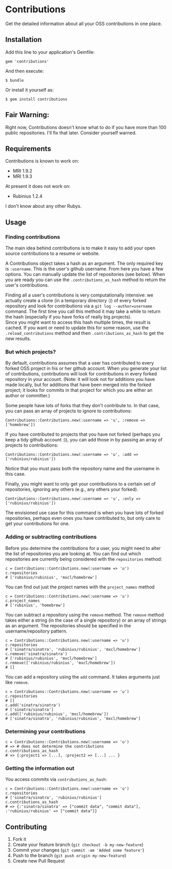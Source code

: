 # Contributions

Get the detailed information about all your OSS contributions in one 
place.

## Installation

Add this line to your application's Gemfile:

    gem 'contributions'

And then execute:

    $ bundle

Or install it yourself as:

    $ gem install contributions

## Fair Warning:

Right now, Contributions doesn't know what to do if you have more than 
100 public repositories.  I'll fix that later.  Consider yourself 
warned.

## Requirements

Contributions is known to work on:

* MRI 1.9.2
* MRI 1.9.3

At present it does not work on:

* Rubinius 1.2.4

I don't know about any other Rubys.

## Usage

### Finding contributions

The main idea behind contributions is to make it easy to add your open 
source contributions to a resume or website.

A Contributions object takes a hash as an argument.  The only required 
key is `:username`.  This is the user's github username.  From here you 
have a few options.  You can manually update the list of repositories 
(see below).  When you are ready you can use the 
`.contributions_as_hash` method to return the user's contributions.

Finding all a user's contributions is very computationally intensive: we 
actually create a clone (in a temporary directory :)) of every forked 
repository and look for contributions via a `git log --author=username` 
command.  The first time you call this method it may take a while to 
return the hash (especially if you have forks of really big projects).  
Since you might want to access this hash multiple times, the result is 
cached.  If you want or need to update this for some reason, use the 
`.reload_contributions` method and then `.contributions_as_hash` to get 
the new results.

### But which projects?

By default, contributions assumes that a user has contributed to every 
forked OSS project in his or her github account.  When you generate your 
list of contributions, contributions will look for contributions in 
every forked repository in your account.  (Note: it will look not for 
additions you have made locally, but for additions that have been merged 
into the forked project; it looks for commits in that project for which 
you are either an author or committer.)

Some people have lots of forks that they don't contribute to.  In that 
case, you can pass an array of projects to ignore to contributions:

    Contributions::Contributions.new(:username => 'u', :remove => ['homebrew'])

If you have contributed to projects that you have not forked (perhaps 
you keep a tidy github account :)), you can add those in by passing an 
array of projects to contributions:

    Contributions::Contributions.new(:username => 'u', :add => ['rubinius/rubinius'])

Notice that you must pass both the repository name and the username in 
this case.

Finally, you might want to only get your contributions to a certain set 
of repositories, ignoring any others (e.g., any others your forked).

    Contributions::Contributions.new(:username => 'u', :only => ['rubinius/rubinius'])

The envisioned use case for this command is when you have lots of forked 
repositories, perhaps even ones you have contributed to, but only care 
to get your contributions for one.

### Adding or subtracting contributions

Before you determine the contributions for a user, you might need to 
alter the list of repositories you are looking at.  You can find out 
which repositories are currently being considered with the 
`repositories` method:

    c = Contributions::Contributions.new(:username => 'u')
    c.repositories
    # ['rubinius/rubinius', 'mxcl/homebrew']

You can find out just the project names with the `project_names` method

    c = Contributions::Contributions.new(:username => 'u')
    c.project_names
    # ['rubinius', 'homebrew']

You can subtract a repository using the `remove` method.  The `remove` 
method takes either a string (in the case of a single repository) or an 
array of strings as an argument.  The repositories should be specified 
in the username/repository pattern.

    c = Contributions::Contributions.new(:username => 'u')
    c.repositories
    # ['sinatra/sinatra', 'rubinius/rubinius', 'mxcl/homebrew']
    c.remove('sinatra/sinatra')
    # ['rubinius/rubinius', 'mxcl/homebrew']
    c.remove(['rubinius/rubinius', 'mxcl/homebrew'])
    # []

You can add a repository using the `add` command.  It takes arguments 
just like `remove`.

    c = Contributions::Contributions.new(:username => 'u')
    c.repositories
    # []
    c.add('sinatra/sinatra')
    # ['sinatra/sinatra']
    c.add(['rubinius/rubinius', 'mxcl/homebrew'])
    # ['sinatra/sinatra', 'rubinius/rubinius', 'mxcl/homebrew']

### Determining your contributions

    c = Contributions::Contributions.new(:username => 'u')
    # => # does not determine the contributions
    c.contributions_as_hash
    # => {:project1 => [...], :project2 => [...] ... }

### Getting the information out

You access commits via `contributions_as_hash`:

    c = Contributions::Contributions.new(:username => 'u')
    c.repositories
    # ['sinatra/sinatra', 'rubinius/rubinius']
    c.contributions_as_hash
    # => {:'sinatra/sinatra' => ["commit data", "commit data"], :'rubinius/rubinius' => ["commit data"]}


## Contributing

1. Fork it
2. Create your feature branch (`git checkout -b my-new-feature`)
3. Commit your changes (`git commit -am 'Added some feature'`)
4. Push to the branch (`git push origin my-new-feature`)
5. Create new Pull Request
